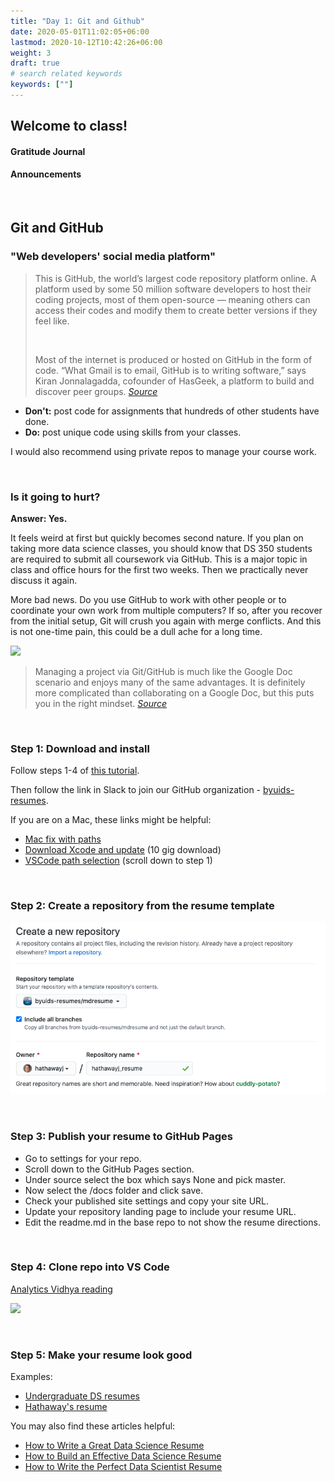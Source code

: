 ```yaml
---
title: "Day 1: Git and Github"
date: 2020-05-01T11:02:05+06:00
lastmod: 2020-10-12T10:42:26+06:00
weight: 3
draft: true
# search related keywords
keywords: [""]
---
```


## Welcome to class!

#### Gratitude Journal
#### Announcements

<!----------------------
## Syllabus Review

- **Projects:** I try to leave detailed feedback when I grade your projects. You can update your projects and resubmit to increase your score.
- **Mid-project quizzes and methods quizzes:** The syllabus requires a certain number of quizzes to be compete at 100%. If you missed a quiz and got locked out, message Sister Larson.
- **Data science community :** Haven't attended the Data Science Society yet? The best day to visit is Wednesday, March 31st, at 6 pm. The zoom link will be posted in the #general slack channel. This is the day when the teams present the work they've done over the semester.
- **Coding Challenge:** The coding challenge will be held on the last day of class, April 5th, from 10:15 to 11:15.We will do a practice challenge sometime next week.
------------------->

<br>

## Git and GitHub

###  "Web developers' social media platform"

>This is GitHub, the world’s largest code repository platform online. A platform used by some 50 million software developers to host their coding projects, most of them open-source — meaning others can access their codes and modify them to create better versions if they feel like.
>
> <br>
>
>Most of the internet is produced or hosted on GitHub in the form of code. “What Gmail is to email, GitHub is to writing software,” says Kiran Jonnalagadda, cofounder of HasGeek, a platform to build and discover peer groups. [*Source*](https://economictimes.indiatimes.com/internet/inside-github-web-developers-social-media-platform/articleshow/77096752.cms?utm_source=contentofinterest&utm_medium=text&utm_campaign=cppst)


- **Don't:** post code for assignments that hundreds of other students have done.
- **Do:** post unique code using skills from your classes.

I would also recommend using private repos to manage your course work.

<br>

### Is it going to hurt?

__Answer: Yes.__

It feels weird at first but quickly becomes second nature. If you plan on taking more data science classes, you should know that DS 350 students are required to submit all coursework via GitHub. This is a major topic in class and office hours for the first two weeks. Then we practically never discuss it again.

More bad news. Do you use GitHub to work with other people or to coordinate your own work from multiple computers? If so, after you recover from the initial setup, Git will crush you again with merge conflicts. And this is not one-time pain, this could be a dull ache for a long time.
<!----The best remedy is prevention, but also understanding how to back out of tricky situations and tackle them on your own terms.---->

![](https://imgs.xkcd.com/comics/git.png)

> Managing a project via Git/GitHub is much like the Google Doc scenario and enjoys many of the same advantages. It is definitely more complicated than collaborating on a Google Doc, but this puts you in the right mindset. [*Source*](https://happygitwithr.com/big-picture.html)

<br>

### Step 1: Download and install

Follow steps 1-4 of [this tutorial](https://www.jcchouinard.com/install-git-in-vscode/). 

Then follow the link in Slack to join our GitHub organization - [byuids-resumes](https://github.com/byuids-resumes).

If you are on a Mac, these links might be helpful:

- [Mac fix with paths](https://modulesunraveled.com/installing-git/updating-git-if-you-have-only-version-comes-xcode-or-command-line-developer-tools)
- [Download Xcode and update](https://developer.apple.com/xcode/) (10 gig download)
- [VSCode path selection](../../../course-materials/git_github_ds/) (scroll down to step 1)

<br>

### Step 2: Create a repository from the resume template

![](template_github.png)

<br>

### Step 3: Publish your resume to GitHub Pages

- Go to settings for your repo.
- Scroll down to the GitHub Pages section.
- Under source select the box which says None and pick master.
- Now select the /docs folder and click save.
- Check your published site settings and copy your site URL.
- Update your repository landing page to include your resume URL.
- Edit the readme.md in the base repo to not show the resume directions.

<br>

### Step 4: Clone repo into VS Code

[Analytics Vidhya reading](https://www.analyticsvidhya.com/blog/2020/05/git-github-essential-guide-beginners/)

![](https://cdn.analyticsvidhya.com/wp-content/uploads/2020/05/image37.png)

<br>

### Step 5: Make your resume look good

Examples:

- [Undergraduate DS resumes](https://byuidatascience.github.io/resume_example.html)   
- [Hathaway's resume](http://jhathaway.io/extra/hathaway.pdf)   

You may also find these articles helpful:

- [How to Write a Great Data Science Resume](https://www.dataquest.io/blog/how-data-science-resume-cv/)
- [How to Build an Effective Data Science Resume](https://www.analyticsvidhya.com/blog/2019/07/how-to-build-effective-data-science-resume-4-key-aspects)
- [How to Write the Perfect Data Scientist Resume](https://elitedatascience.com/resume-tips)
